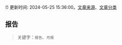 :alarm_clock: 更新时间: 2024-05-25 15:36:00。[文章来源](/README.md)、[文章分类](/TAGS.md)

## 报告


> 关键字：`报告`、`月报`



